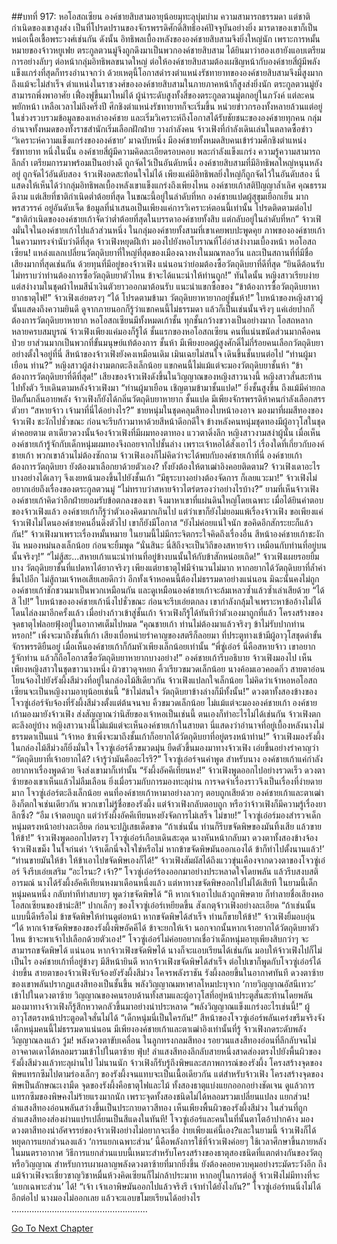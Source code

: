 ##บทที่ 917: หอโอสถเซียน
องค์ชายสิบสามอายุน้อยมุทะลุบุ่มบ่าม ความสามารถธรรมดา แต่ชาติกำเนิดของเขาสูงส่ง เป็นที่โปรดปรานของจักรพรรดิศักดิ์สิทธิ์องค์ปัจจุบันอย่างยิ่ง มารดาของเขาก็เป็นหน่อเนื้อเชื้อพระวงศ์เช่นกัน
ดังนั้น อิทธิพลเบื้องหลังขององค์ชายสิบสามจึงยิ่งใหญ่นัก
เพราะการหมั้นหมายของจ้าวหยูเฟย ตระกูลตวนมู่จึงถูกดึงมาเป็นพวกองค์ชายสิบสาม
ได้ยินมาว่าฮองเฮายังแอบเตรียมการอย่างลับๆ
ต่อหน้ากลุ่มอิทธิพลขนาดใหญ่ ต่อให้องค์ชายสิบสามต้องเผชิญหน้ากับองค์ชายสี่ผู้มีพลังแข็งแกร่งที่สุดก็ทรงอำนาจกว่า
ด้วยเหตุนี้โอกาสดำรงตำแหน่งรัชทายาทขององค์ชายสิบสามจึงมีสูงมาก
ถึงแม้จะไม่สำเร็จ ตำแหน่งในราชวงศ์ขององค์ชายสิบสามในภายภาคหน้าก็สูงส่งยิ่งนัก ตระกูลตวนมู่ยังสามารถพึ่งพาอาศัย เฟื่องฟูขึ้นมาใหม่ได้
ผู้นำระดับสูงทั้งสี่ของตระกูลตวนมู่ตกอยู่ในภวังค์ แต่ละคนพยักหน้า
เหลือเวลาไม่ถึงครึ่งปี ศึกชิงตำแหน่งรัชทายาทก็จะเริ่มขึ้น
หน่วยข่าวกรองทั้งหลายล้วนแต่อยู่ในช่วงรวบรวมข้อมูลของเหล่าองค์ชาย และเริ่มวิเคราะห์ถึงโอกาสได้รับชัยชนะขององค์ชายทุกคน
กลุ่มอำนาจทั้งหมดของทั้งราชสำนักเริ่มเลือกฝักฝ่าย วางกำลังคน
จ้าวเฟิงที่กำลังเดินเล่นในตลาดซื้อข่าว ‘วิเคราะห์ความแข็งแกร่งขององค์ชาย’ มาฉบับหนึ่ง
มีองค์ชายทั้งหมดสิบคนเข้าร่วมศึกชิงตำแหน่งรัชทายาท
หนึ่งในนั้น องค์ชายสี่ผู้มีความคิดละเอียดรอบคอบ พละกำลังแข็งแกร่ง ความรู้ความสามารถลึกล้ำ เตรียมการมาพร้อมเป็นอย่างดี ถูกจัดไว้เป็นอันดับหนึ่ง
องค์ชายสิบสามที่มีอิทธิพลใหญ่หนุนหลังอยู่ ถูกจัดไว้อันดับสอง
จ้าวเฟิงอดสะท้อนใจไม่ได้ เพียงแค่มีอิทธิพลยิ่งใหญ่ก็ถูกจัดไว้ในอันดับสอง นี่แสดงให้เห็นได้ว่ากลุ่มอิทธิพลเบื้องหลังเขาแข็งแกร่งถึงเพียงไหน
องค์ชายเก้าสติปัญญาล้ำเลิศ คุณธรรมดีงาม แต่เสียที่ชาติกำเนิดต่ำต้อยที่สุด ในขณะนี้อยู่ในลำดับที่หก
องค์ชายแปดผู้สุขุมเยือกเย็น มากพรสวรรค์ อยู่อันดับเจ็ด
ข้อมูลที่นำเสนอเป็นเพียงแค่การวิเคราะห์ตอนนี้เท่านั้น โปรดติดตามต่อไป
“ชาติกำเนิดขององค์ชายเก้าจัดว่าต่ำต้อยที่สุดในบรรดาองค์ชายทั้งสิบ แต่กลับอยู่ในลำดับที่หก”
จ้าวเฟิงมั่นใจในองค์ชายเก้าไปแล้วส่วนหนึ่ง
ในกลุ่มองค์ชายทั้งสามที่เขาเคยพบปะพูดคุย ภาพขององค์ชายเก้าในความทรงจำนับว่าดีที่สุด
จ้าวเฟิงหยุดฝีเท้า มองไปยังหอโบราณที่โอ่อ่าสง่างามเบื้องหน้า
หอโอสถเซียน!
แหล่งแลกเปลี่ยนวัตถุดิบยาที่ใหญ่ที่สุดของเมืองฉางหงในมณฑลอวิ๋น และเป็นสถานที่ที่มีชื่อเสียงมากที่สุดเช่นกัน
ด้วยทุนที่มีอยู่ของจ้าวเฟิง แน่นอนว่าย่อมต้องซื้อวัตถุดิบยาที่ดีที่สุด
“ยินดีต้อนรับ ไม่ทราบว่าท่านต้องการซื้อวัตถุดิบยาตัวไหน ข้าจะได้แนะนำให้ท่านถูก!”
ทันใดนั้น หญิงสาวเรียบง่ายแต่สง่างามในชุดผ้าไหมสีน้ำเงินตัวยาวออกมาต้อนรับ แนะนำแขกซื้อของ
“ข้าต้องการซื้อวัตถุดิบยาหายากธาตุไฟ!”
จ้าวเฟิงเอ่ยตรงๆ
“ได้ โปรดตามข้ามา วัตถุดิบยาหายากอยู่ชั้นห้า!”
ใบหน้าของหญิงสาวผู้นั้นแสดงถึงความยินดี ดูจากภายนอกก็รู้ว่าแขกคนนี้ไม่ธรรมดา แล้วก็เป็นเช่นนั้นจริงๆ แค่เอ่ยปากก็ต้องการวัตถุดิบยาหายาก
หอโอสถเซียนมีทั้งหมดเก้าชั้น ทุกชั้นกว้างขวางเป็นอย่างมาก โอสถหลากหลายครบสมบูรณ์ จ้าวเฟิงเพียงแค่มองก็รู้ได้
ชั้นแรกของหอโอสถเซียน คนที่แน่นขนัดส่วนมากคือคนป่วย ยาส่วนมากเป็นพวกที่ขั้นมนุษย์แท้ต้องการ
ชั้นห้า มีเพียงยอดผู้สูงศักดิ์ไม่กี่ร้อยคนเลือกวัตถุดิบยาอย่างตั้งใจอยู่ที่นี่
สีหน้าของจ้าวเฟิงยังคงเหมือนเดิม เมินเฉยไม่สนใจ เดินขึ้นชั้นบนต่อไป
“ท่านผู้มาเยือน ท่าน?”
หญิงสาวผู้สง่างามตกตะลึงเล็กน้อย แขกคนนี้ไม่แม้แต่จะมองวัตถุดิบยาชั้นห้า
“ข้าต้องการวัตถุดิบยาที่ดีที่สุด!”
เสียงของจ้าวเฟิงดังขึ้นในวิญญาณของหญิงสาวนางนี้
หญิงสาวสั่นสะท้านไปทั้งตัว รีบเดินตามหลังจ้าวเฟิงมา “ท่านผู้มาเยือน เชิญตามข้ามาชั้นแปด!”
ยิ่งชั้นสูงขึ้น ถึงแม้มีค่ายกลปิดกั้นกลิ่นอายพลัง
จ้าวเฟิงก็ยังได้กลิ่นวัตถุดิบยาหายาก
ชั้นแปด มีเพียงจักรพรรดิห้าคนกำลังเลือกสรรตัวยา
“สหายจ้าว เจ้ามาที่นี่ได้อย่างไร?”
ชายหนุ่มในชุดคลุมสีทองใบหน้าองอาจ มองมาที่ผมสีทองของจ้าวเฟิง ชะงักไปชั่วขณะ ก่อนจะรีบก้าวมาหาด้วยสีหน้าดีอกดีใจ
ข้างหลังคนหนุ่มชุดทองมีผู้อาวุโสในชุดดำคอยตาม ตาเดียวดวงนั้นจ้องจ้าวเฟิงที่มีผมทองตาทอง แววตาดิ่งลึก
หญิงสาวงามสง่าผู้นั้น เมื่อเห็นองค์ชายเก้ารู้จักกับเด็กหนุ่มผมทองจึงถอยจากไปชั้นล่าง
เพราะเจ้าหอได้สั่งเอาไว้ เรื่องใดที่เกี่ยวกับองค์ชายเก้า พวกเขาล้วนไม่ต้องซักถาม
จ้าวเฟิงเองก็ไม่คิดว่าจะได้พบกับองค์ชายเก้าที่นี่
องค์ชายเก้าต้องการวัตถุดิบยา ยังต้องมาเลือกยาด้วยตัวเอง? ทั้งยังต้องให้ตาเฒ่าอิงคอยติดตาม?
จ้าวเฟิงเดาอะไรบางอย่างได้เลาๆ จึงเงยหน้ามองขึ้นไปยังชั้นเก้า
“มีธุระบางอย่างต้องจัดการ ก็เลยแวะมา!”
จ้าวเฟิงไม่อยากเอ่ยถึงเรื่องของตระกูลตวนมู่
“ไม่ทราบว่าสหายจ้าวไตร่ตรองว่าอย่างไรบ้าง?” ยามที่เห็นจ้าวเฟิง องค์ชายเก้าคิดว่าอีกฝ่ายยอมรับข้อตกลงของเขา จึงมาหาเขาที่แผ่นดินใหญ่โดยเฉพาะ
เมื่อได้ยินคำตอบของจ้าวเฟิงแล้ว องค์ชายเก้าก็รู้ว่าตัวเองคิดมากเกินไป แต่ว่าเขาก็ยังไม่ยอมแพ้เรื่องจ้าวเฟิง
ขอเพียงแค่จ้าวเฟิงไม่โดนองค์ชายคนอื่นดึงตัวไป เขาก็ยังมีโอกาส
“ยังไม่ค่อยแน่ใจนัก ขอคิดอีกสักระยะก็แล้วกัน!”
จ้าวเฟิงมาเพราะเรื่องหมั้นหมาย ในยามนี้ไม่มีกระจิตกระใจคิดถึงเรื่องอื่น
สีหน้าองค์ชายเก้าชะงักงัน หมองหม่นลงเล็กน้อย ก่อนจะยิ้มพูด “นั่นสินะ นี่สิถึงจะเป็นวิถีของสหายจ้าว เหมือนกับท่านที่อยู่บนนั้นจริงๆ!”
“ไม่สู้สะ...สหายเก้าแนะนำท่านที่อยู่ข้างบนนั้นให้กับข้าสักหน่อยเถิด!”
จ้าวเฟิงเผยรอยยิ้มบาง
วัตถุดิบยาชั้นที่แปดหาได้ยากจริงๆ เพียงแต่ยาธาตุไฟมีจำนวนไม่มาก
หากอยากได้วัตถุดิบยาที่ล้ำค่าขึ้นไปอีก ไม่สู้ถามเจ้าหอเสียเลยดีกว่า
อีกทั้งเจ้าหอคนนี้ต้องไม่ธรรมดาอย่างแน่นอน มิฉะนั้นคงไม่ถูกองค์ชายเก้าชักชวนมาเป็นพวกเหมือนกัน และดูเหมือนองค์ชายเก้าจะล้มเหลวซ้ำแล้วซ้ำเล่าเสียด้วย
“ได้สิ ไป!”
ใบหน้าขององค์ชายเก้านิ่งไปชั่วขณะ ก่อนจะรีบเอ่ยตกลง เขากำลังกลุ้มใจเพราะหาข้ออ้างไม่ได้ โดนไล่ลงมาอีกครั้งแล้ว
เมื่อย่างก้าวเข้าสู่ชั้นเก้า จ้าวเฟิงก็รู้ได้ทันทีว่าตัวเองมาถูกที่แล้ว โครงสร้างของจุดธาตุไฟลอยฟุ้งอยู่ในอากาศเต็มไปหมด
“คุณชายเก้า ท่านไม่ต้องมาแล้วจริงๆ ข้าไม่รับปากท่านหรอก!”
เพิ่งจะมาถึงชั้นที่เก้า เสียงเบื่อหน่ายรำคาญของสตรีก็ลอยมา
ที่ประตูทางเข้ามีผู้อาวุโสชุดดำขั้นจักรพรรดิยืนอยู่ เมื่อเห็นองค์ชายเก้าก็ก้มหัวเพียงเล็กน้อยเท่านั้น
“พี่ซู่เอ๋อร์ นี่คือสหายจ้าว เขาอยากรู้จักท่าน แล้วก็ถือโอกาสซื้อวัตถุดิบยาหายากบางอย่าง!”
องค์ชายเก้ารีบอธิบาย
จ้าวเฟิงมองไป เห็นเพียงหญิงสาวในชุดขาวนางหนึ่ง ผิวขาวดุจหยก คิ้วเรียวขมวดเล็กน้อย
นางค้อมเอวคอดกิ่ว สายตาอ่อนโยนจ้องไปยังรังผึ้งสีม่วงที่อยู่ในกล่องไม้สีเดียวกัน
จ้าวเฟิงแปลกใจเล็กน้อย ไม่คิดว่าเจ้าหอหอโอสถเซียนจะเป็นหญิงงามอายุน้อยเช่นนี้
“ข้าไม่สนใจ วัตถุดิบยาข้างล่างก็มีทั้งนั้น!”
ดวงตาทั้งสองข้างของโจวซู่เอ๋อร์จับจ้องที่รังผึ้งสีม่วงตั้งแต่ต้นจนจบ คิ้วขมวดเล็กน้อย ไม่แม้แต่จะมององค์ชายเก้า
องค์ชายเก้ามองมายังจ้าวเฟิง ส่งสัญญาณว่านิสัยของเจ้าหอเป็นเช่นนี้ ตนเองก็ทำอะไรไม่ได้เช่นกัน
จ้าวเฟิงตกตะลึงอยู่บ้าง หญิงสาวนางนี้ไม่แม้แต่จะเห็นองค์ชายเก้าในสายตา นี่แสดงว่าอำนาจที่อยู่เบื้องหลังนางไม่ธรรมดาเป็นแน่
“เจ้าหอ ข้าเพิ่งจะมาถึงชั้นเก้าก็อยากได้วัตถุดิบยาที่อยู่ตรงหน้าท่าน!”
จ้าวเฟิงมองรังผึ้งในกล่องไม้สีม่วงก็ยิ่งมั่นใจ
โจวซู่เอ๋อร์คิ้วขมวดมุ่น ยืดตัวขึ้นมองมาทางจ้าวเฟิง เอ่ยขึ้นอย่างรำคาญว่า “วัตถุดิบยาที่เจ้าอยากได้? เจ้ารู้ว่ามันคืออะไรรึ?”
โจวซู่เอ๋อร์จนคำพูด สำหรับนาง องค์ชายเก้าแค่กำลังอยากหาเรื่องพูดด้วย จึงส่งเขามาก็เท่านั้น
“รังผึ้งอัคคีเทียนหง!”
จ้าวเฟิงพูดออกไปอย่างรวดเร็ว ดวงตาซ้ายของเขาเห็นแล้วไม่ลืมเลือน ยิ่งเมื่อรวมกับการมองทะลุผ่าน การจดจำเรื่องราวจึงเป็นเรื่องที่ง่ายดายมาก
โจวซู่เอ๋อร์ตะลึงเล็กน้อย คนที่องค์ชายเก้าหามาอย่างลวกๆ ตอบถูกเสียด้วย
องค์ชายเก้าและตาเฒ่าอิงก็ตกใจเช่นเดียวกัน พวกเขาไม่รู้ชื่อของรังผึ้ง แต่จ้าวเฟิงกลับตอบถูก หรือว่าจ้าวเฟิงก็มีความรู้เรื่องยาลึกซึ้ง?
“อืม เจ้าตอบถูก แต่ว่ารังผึ้งอัคคีเทียนหงยังจัดการไม่เสร็จ ไม่ขาย!”
โจวซู่เอ๋อร์มองสำรวจเด็กหนุ่มตรงหน้าอย่างละเอียด ก่อนจะปฏิเสธเด็ดขาด
“ถ้าเช่นนั้น ท่านก็รีบขจัดพิษของมันทิ้งเสีย แล้วขายให้ข้า!”
จ้าวเฟิงพูดออกไปตรงๆ
โจวซู่เอ๋อร์เกือบเดินสะดุด นางหันหน้ากลับมา ดวงตาทั้งสองข้างจ้องจ้าวเฟิงเขม็ง ในใจก่นด่า ‘เจ้าเด็กนี่จงใจใช่หรือไม่ หากข้าขจัดพิษมันออกเองได้ ข้าก็ทำไปตั้งนานแล้ว!’
“ท่านขายมันให้ข้า ให้ข้าเอาไปขจัดพิษเองก็ได้!”
จ้าวเฟิงสัมผัสได้ถึงแววขุ่นเคืองจากดวงตาของโจวซู่เอ๋อร์ จึงรีบเอ่ยเสริม
“อะไรนะ? เจ้า?”
โจวซู่เอ๋อร์ร้องออกมาอย่างประหลาดใจโดยพลัน แล้วรีบสงบสติอารมณ์
นางได้รังผึ้งอัคคีเทียนหงมาเดือนหนึ่งแล้ว แต่หาทางขจัดพิษออกไปไม่ได้เสียที ในยามนี้เด็กหนุ่มคนหนึ่ง กลับทำทีท่าสบายๆ พูดว่าขจัดพิษได้
“หึ หากเจ้าเอาไปแล้วถูกพิษตาย ก็ทำลายชื่อเสียงหอโอสถเซียนของข้าน่ะสิ!”
ปากเล็กๆ ของโจวซู่เอ๋อร์เหยียดขึ้น สังเกตุจ้าวเฟิงอย่างละเอียด
“ถ้าเช่นนั้น แบบนี้ดีหรือไม่ ข้าขจัดพิษให้ท่านดูต่อหน้า หากขจัดพิษได้สำเร็จ ท่านก็ขายให้ข้า!”
จ้าวเฟิงยิ้มอบอุ่น
“ได้ หากเจ้าขจัดพิษของของรังผึ้งพิษอัคคีได้ ข้าจะยกให้เจ้า นอกจากนั้นหากเจ้าอยากได้วัตถุดิบยาตัวไหน ข้าจะพาเจ้าไปเลือกด้วยตัวเอง!”
โจวซู่เอ๋อร์ไม่ค่อยอยากเชื่อว่าเด็กหนุ่มอายุเพียงสิบกว่าๆ จะสามารถขจัดพิษได้ แน่นอน หากจ้าวเฟิงขจัดพิษได้ นางก็จะแอบเรียนได้เช่นกัน มอบให้จ้าวเฟิงไปก็ไม่เป็นไร
องค์ชายเก้าที่อยู่ข้างๆ มีสีหน้ายินดี หากจ้าวเฟิงขจัดพิษได้สำเร็จ ต่อไปเขาก็พูดกับโจวซู่เอ๋อร์ได้ง่ายขึ้น
สายตาของจ้าวเฟิงจับจ้องยังรังผึ้งสีม่วง โคจรพลังราชัน รังผึ้งลอยขึ้นในอากาศทันที
ดวงตาซ้ายของเขาพลันปรากฏแสงสีทองเป็นชั้นขึ้น พลังวิญญาณมหาศาลโหมปะทุจาก ‘กายวิญญาณอัสนีเทวะ’ เข้าไปในดวงตาซ้าย
วิญญาณของคนรอบด้านทั้งสามและผู้อาวุโสที่อยู่หน้าประตูสั่นสะท้านโดยพลัน มองมาทางจ้าวเฟิงก็รู้สึกหวาดกลัวขึ้นมาอย่างน่าประหลาด
“พลังวิญญาณแข็งแกร่งอะไรเช่นนี้!”
ผู้อาวุโสตรงหน้าประตูอดใจสั่นไม่ได้
“เด็กหนุ่มนี่เป็นใครกัน!”
สีหน้าของโจวซู่เอ๋อร์พลันเคร่งขรึมจริงจัง เด็กหนุ่มคนนี้ไม่ธรรมดาแน่นอน
มีเพียงองค์ชายเก้าและตาเฒ่าอิงเท่านั้นที่รู้ จ้าวเฟิงกดระดับพลังวิญญาณลงแล้ว
วู้ม!
พลังดวงตาขับเคลื่อน ในลูกทรงกลมสีทอง รอยวนแสงสีทองอ่อนที่ลึกลับจนไม่อาจคาดเดาได้หลอมรวมเข้าไปในตาซ้าย
ฟุ่บ!
ลำแสงสีทองลึกลับสายหนึ่งสาดส่องตรงไปยังพื้นผิวของรังผึ้งสีม่วงแล้วทะลุผ่านไป
ไม่นานนัก จ้าวเฟิงก็รับรู้ถึงพิษและสภาพการณ์ของรังผึ้ง
โครงสร้างจุดของพิษแทรกซึมไปตามร่องเล็กๆ ของรังผึ้งจนแทบจะเป็นเนื้อเดียวกัน
แต่สำหรับจ้าวเฟิง โครงสร้างจุดของพิษเป็นลักษณะเงามืด จุดของรังผึ้งคือธาตุไฟและไม้ ทั้งสองธาตุแบ่งแยกออกอย่างชัดเจน
ดูแล้วการแทรกซึมของพิษคงไม่ร้ายแรงมากนัก เพราะจุดทั้งสองชนิดไม่ได้หลอมรวมเปลี่ยนแปลง
แยกส่วน!
ลำแสงสีทองอ่อนพลันสว่างขึ้นเป็นประกายดาวสีทอง
เห็นเพียงพื้นผิวของรังผึ้งสีม่วง ในส่วนที่ถูกลำแสงสีทองส่องผ่านแปรเปลี่ยนเป็นสีแดงในทันที!
โจวซู่เอ๋อร์และคนในที่นั้นตาโตอ้าปากค้าง มองดวงตาสีทองน่าอัศจรรย์ของจ้าวเฟิงอย่างไม่อยากจะเชื่อ
ง่ายเพียงแค่นี้เอง?และในยามนี้ จ้าวเฟิงก็ได้หยุดการแยกส่วนลงแล้ว
‘การแยกเฉพาะส่วน’ นี้คือพลังการใช้ที่จ้าวเฟิงค่อยๆ ใช้เวลาศึกษาขึ้นภายหลังในมนตราอากาศ
วิธีการแยกส่วนแบบนี้เหมาะสำหรับโครงสร้างของธาตุสองชนิดที่แตกต่างกันของวัตถุหรือวิญญาณ
สำหรับการเผาผลาญพลังดวงตาซ้ายที่มากยิ่งขึ้น ยังต้องคอยควบคุมอย่างระมัดระวังอีก ถึงแม้จ้าวเฟิงจะเชี่ยวชาญวิชาหมื่นห้วงคิดเซียนก็ไม่กล้าประมาท
หากอยู่ในการต่อสู้ จ้าวเฟิงไม่มีทางที่จะ ‘แยกเฉพาะส่วน’ ได้!
“เจ้า เจ้าเอาพิษมันออกไปแล้วจริงรึ เจ้าทำได้ยังไงกัน?”
โจวซู่เอ๋อร์ทนนิ่งไม่ได้อีกต่อไป นางมองไม่ออกเลย แล้วจะแอบขโมยเรียนได้อย่างไร
………………………………………………


[Go To Next Chapter]( ./155.md)